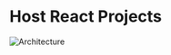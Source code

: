 # Host React Projects
![Architecture](https://github.com/jayoswal/host_react_projects_backend/assets/73591389/9a101411-0a7a-4b0c-83a4-4191eb6a66a4)
